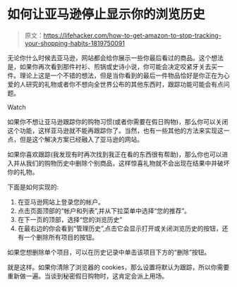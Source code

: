 # 如何让亚马逊停止显示你的浏览历史

> 原文：<https://lifehacker.com/how-to-get-amazon-to-stop-tracking-your-shopping-habits-1819750091>

无论你什么时候去亚马逊，网站都会给你展示一些你最后看过的商品。这个想法是，如果你再次看到那件衬衫、煎锅或史诗小说，你可能会决定咬紧牙关去买一件。理论上这是一个不错的想法，但是当你看到的最后一件物品恰好是你正在为心爱的人研究的礼物或者你不想向全世界公布的其他东西时，跟踪功能可能会有点问题。

Watch

如果你不想让亚马逊跟踪你的购物习惯(或者你需要在假日购物)，那么你可以关闭这个功能，这样亚马逊就不能再跟踪你了。当然，也有一些其他的方法来实现这一点，但是这个解决方案已经融入了亚马逊的网站。

如果你喜欢跟踪(我发现有时再次找到我正在看的东西很有帮助)，那么你也可以进入并从我们的购物历史中删除个别商品，这样惊喜礼物就不会出现在结果中并破坏你的礼物。

下面是如何实现的:

1.  在亚马逊网站上登录您的帐户。
2.  点击页面顶部的“帐户和列表”,并从下拉菜单中选择“您的推荐”。
3.  在下一页的顶部，选择“您的浏览历史”
4.  在最右边的你会看到“管理历史”,点击它会显示打开或关闭浏览历史的按钮，还有一个删除所有项目的按钮。

如果您想删除单个项目，可以在历史记录中单击该项目下方的“删除”按钮。

就是这样。如果你清除了浏览器的 cookies，那么设置将默认为跟踪，所以你需要重新做一遍。当谈到秘密假日购物时，这肯定会派上用场。